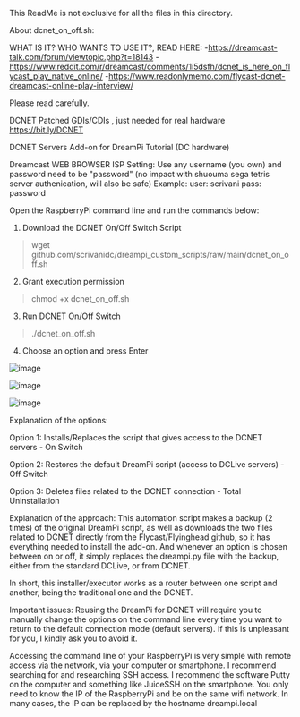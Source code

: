 This ReadMe is not exclusive for all the files in this directory.


About dcnet_on_off.sh:

WHAT IS IT? WHO WANTS TO USE IT?, READ HERE:
-https://dreamcast-talk.com/forum/viewtopic.php?t=18143
-https://www.reddit.com/r/dreamcast/comments/1i5dsfh/dcnet_is_here_on_flycast_play_native_online/
-https://www.readonlymemo.com/flycast-dcnet-dreamcast-online-play-interview/

Please read carefully.

DCNET Patched GDIs/CDIs , just needed for real hardware
https://bit.ly/DCNET

DCNET Servers Add-on for DreamPi Tutorial (DC hardware)

Dreamcast WEB BROWSER ISP Setting: Use any username (you own) and password need to be "password" (no impact with shuouma sega tetris server authenication, will also be safe)
Example:
user: scrivani
pass: password

Open the RaspberryPi command line and run the commands below:
1. Download the DCNET On/Off Switch Script
>	wget github.com/scrivanidc/dreampi_custom_scripts/raw/main/dcnet_on_off.sh
2. Grant execution permission
>	chmod +x dcnet_on_off.sh
3. Run DCNET On/Off Switch
>	./dcnet_on_off.sh
4. Choose an option and press Enter


![image](https://github.com/user-attachments/assets/744726b9-f24f-4960-9334-3da5d9e21631)


![image](https://github.com/user-attachments/assets/1fa3306a-5147-480a-81a4-2e4badbeb735)

![image](https://github.com/user-attachments/assets/573a387b-2dc0-42a6-b74b-1b63d10df153)


Explanation of the options:

Option 1: Installs/Replaces the script that gives access to the DCNET servers - On Switch

Option 2: Restores the default DreamPi script (access to DCLive servers) - Off Switch

Option 3: Deletes files related to the DCNET connection - Total Uninstallation

Explanation of the approach:
This automation script makes a backup (2 times) of the original DreamPi script, as well as downloads the two files related 
to DCNET directly from the Flycast/Flyinghead github, so it has everything needed to install the add-on.
And whenever an option is chosen between on or off, it simply replaces the dreampi.py file with the backup, either from the standard DCLive, or from DCNET.

In short, this installer/executor works as a router between one script and another, being the traditional one and the DCNET.


Important issues:
Reusing the DreamPi for DCNET will require you to manually change the options on the command line every time you want to return to the default connection mode (default servers). If this is unpleasant for you, I kindly ask you to avoid it.

Accessing the command line of your RaspberryPi is very simple with remote access via the network, via your computer or smartphone. I recommend searching for and researching SSH access. I recommend the software Putty on the computer and something like JuiceSSH on the smartphone. You only need to know the IP of the RaspberryPi and be on the same wifi network. In many cases, the IP can be replaced by the hostname dreampi.local
